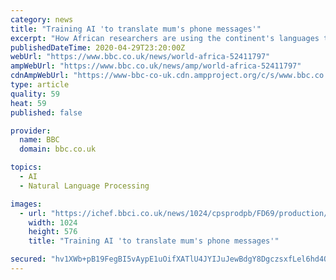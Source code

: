 ```yaml
---
category: news
title: "Training AI 'to translate mum's phone messages'"
excerpt: "How African researchers are using the continent's languages to help spur innovation in Artificial Intelligence."
publishedDateTime: 2020-04-29T23:20:00Z
webUrl: "https://www.bbc.co.uk/news/world-africa-52411797"
ampWebUrl: "https://www.bbc.co.uk/news/amp/world-africa-52411797"
cdnAmpWebUrl: "https://www-bbc-co-uk.cdn.ampproject.org/c/s/www.bbc.co.uk/news/amp/world-africa-52411797"
type: article
quality: 59
heat: 59
published: false

provider:
  name: BBC
  domain: bbc.co.uk

topics:
  - AI
  - Natural Language Processing

images:
  - url: "https://ichef.bbci.co.uk/news/1024/cpsprodpb/FD69/production/_112037846_img_20180827_082945_171.jpg"
    width: 1024
    height: 576
    title: "Training AI 'to translate mum's phone messages'"

secured: "hv1XWb+pB19FegBI5vAypE1uOifXATlU4JYIJuJewBdgY8DgczsxfLel6hd4QPS/mied/blX2tRgz+2yV8woDRbY8B0LRZta91KbxzaUEOQfAZhDszS5SY8OQS9O5PrgfrZOuAvs1mkHGplLKxtV7+0ZVzIX+cZRnibTJ7QH/GcfCuHmCENBWoEv17lzTji10RLqgqJfi5I3Dah9z6fSO4T3iFQFw3lJxhcEsIm93224ACLYlqHWr3Q0i5ctYVg28ieHL3u34mvNkxw5Z3Qikd8nasjUyDyjHWeDdItQu+PlWI75S9+USP6jsreqXRw/Qqbzl6ao6ZP2qWgiYLKl7xrCB83H6O5nOkh1uuhpCLQ0eNQAcr2a0koDZzE3hHn1xTOWLBvDyKZNYTh2fjBspXgXuBdziMGixxqigLjZGFhJDrRdM6ksO9smThFJd9FifwNr0P47EFrUOqZsE8XRRCqgGplMYUzs1QucON2eB8A=;uciyzXYI8JYwzcuSKPtuNA=="
---
```


